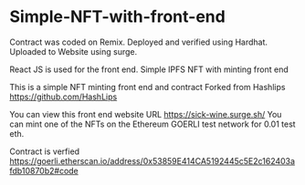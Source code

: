 # Simple-NFT-with-front-end

Contract was coded on Remix.
Deployed and verified using Hardhat.
Uploaded to Website using surge.

React JS is used for the front end.
Simple IPFS NFT with minting front end

This is a simple NFT minting front end and contract Forked from Hashlips https://github.com/HashLips

You can view this front end website URL https://sick-wine.surge.sh/
You can mint one of the NFTs on the Ethereum GOERLI test network for 0.01 test eth.

Contract is verfied  https://goerli.etherscan.io/address/0x53859E414CA5192445c5E2c162403afdb10870b2#code

